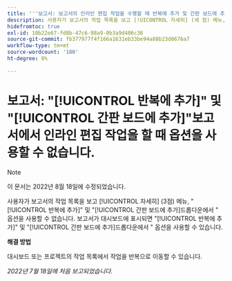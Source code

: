 ```yaml
---
title: '''보고서: 보고서의 인라인 편집 작업을 수행할 때 반복에 추가 및 간판 보드에 추가 옵션을 사용할 수 없습니다'
description: 사용자가 보고서의 작업 목록을 보고 [!UICONTROL 자세히] (세 점) 메뉴, [!UICONTROL 반복에 추가] 및 [!UICONTROL 간판 보드에 추가] 드롭다운에서 옵션을 사용할 수 없습니다. 보고서가 대시보드에 표시되면 [!UICONTROL 반복에 추가] 및 [!UICONTROL 간판 보드에 추가] 드롭다운에서 옵션을 사용할 수 있습니다.
hidefromtoc: true
exl-id: 10b22e67-fd8b-47c6-98a9-0b3a9d406c36
source-git-commit: fb377977f4f166a1631eb33be94a88b23d8676a7
workflow-type: tm+mt
source-wordcount: '180'
ht-degree: 0%

---
```



# 보고서: &quot;[!UICONTROL 반복에 추가]&quot; 및 &quot;[!UICONTROL 간판 보드에 추가]&quot;보고서에서 인라인 편집 작업을 할 때 옵션을 사용할 수 없습니다.

>[!NOTE]
>
>이 문서는 2022년 8월 18일에 수정되었습니다.

사용자가 보고서의 작업 목록을 보고 [!UICONTROL 자세히] (3점) 메뉴, &quot;[!UICONTROL 반복에 추가]&quot; 및 &quot;[!UICONTROL 간판 보드에 추가]드롭다운에서 &quot; 옵션을 사용할 수 없습니다. 보고서가 대시보드에 표시되면 &quot;[!UICONTROL 반복에 추가]&quot; 및 &quot;[!UICONTROL 간판 보드에 추가]드롭다운에서 &quot; 옵션을 사용할 수 있습니다.

**해결 방법**

대시보드 또는 프로젝트의 작업 목록에서 작업을 반복으로 이동할 수 있습니다.

_2022년 7월 18일에 처음 보고되었습니다._
